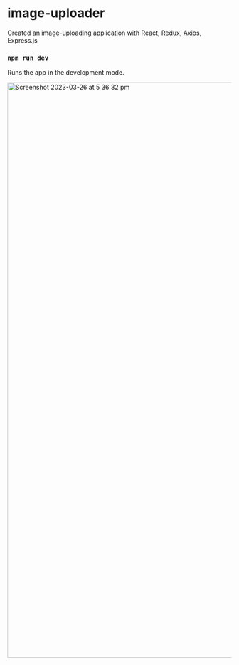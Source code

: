 # image-uploader
Created an image-uploading application with React, Redux, Axios, Express.js

### `npm run dev`

Runs the app in the development mode.

<img width="1293" alt="Screenshot 2023-03-26 at 5 36 32 pm" src="https://user-images.githubusercontent.com/112750633/227760871-1a9ed5a5-94c4-4818-9704-e7e224767c61.png">
